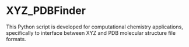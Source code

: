 # XYZ_PDBFinder
This Python script is developed for computational chemistry applications, specifically to interface between XYZ and PDB molecular structure file formats.
